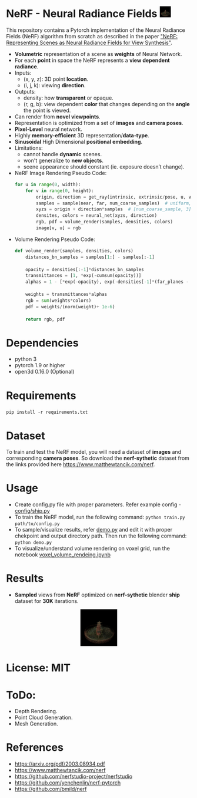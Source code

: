 # NeRF - Neural Radiance Fields  <img src="./assets/ship_nerf.gif" width="30" height="30"/>

This repository contains a Pytorch implementation of the Neural Radiance Fields (NeRF) algorithm from scratch as described in the paper ["NeRF: Representing Scenes as Neural Radiance Fields for View Synthesis"](https://arxiv.org/pdf/2003.08934.pdf).

* **Volumetric** representation of a scene as **weights** of Neural Network.
* For each **point** in space the NeRF represents a **view dependent radiance**.
* Inputs:
    * (x, y, z): 3D point **location**.
    * (i, j, k): viewing **direction**.
* Outputs:
    * density: how **transparent** or opaque.
    * (r, g, b): view dependent **color** that changes depending on the **angle** the point is viewed.
* Can render from **novel viewpoints**. 
* Representation is optimized from a set of **images** and **camera poses**.
* **Pixel-Level** neural network.
* Highly **memory-efficient** 3D representation/**data-type**.
* **Sinusoidal** High Dimensional **positional embedding**.
* Limitations: 
    * cannot handle **dynamic** scenes.
    * won't generalize to **new objects**.
    * scene appearance should constant (ie. exposure doesn’t change).
* NeRF Image Rendering Pseudo Code:
    ```python
    for u in range(0, width):
        for v in range(0, height):
            origin, direction = get_ray(intrinsic, extrinsic/pose, u, v)
            samples = sample(near, far, num_coarse_samples)  # uniform, pdf sampler, ...
            xyzs = origin + direction*samples  # [num_coarse_sample, 3]
            densites, colors = neural_net(xyzs, direction)
            rgb, pdf = volume_render(samples, densities, colors)
            image[v, u] = rgb
    ```
* Volume Rendering Pseudo Code:
    ```python
    def volume_render(samples, densities, colors)
        distances_bn_samples = samples[1:] - samples[:-1]
        
        opacity = densities[:-1]*distances_bn_samples
        transmittances = [1, *exp(-cumsum(opacity))]
        alphas = 1 - [*exp(-opacity), exp(-densities[-1]*(far_planes - samples[-1]))]
        
        weights = transmittances*alphas
        rgb = sum(weights*colors)
        pdf = weights/(norm(weight)+ 1e-6)
        
        return rgb, pdf
    ```

# Dependencies
* python 3
* pytorch 1.9 or higher
* open3d 0.16.0 (Optional)

# Requirements
```pip install -r requirements.txt```

# Dataset
To train and test the NeRF model, you will need a dataset of **images** and corresponding **camera poses**. So download the **nerf-sythetic** dataset from the links provided here https://www.matthewtancik.com/nerf.

# Usage

* Create config.py file with proper parameters. Refer example config - [config/ship.py](./config/ship.py)
* To train the NeRF model, run the following command:
    ```python train.py path/to/config.py```
* To sample/visualize results, refer [demo.py](./demo.py) and edit it with proper chekpoint and output directory path. Then run the following command:
    ```python demo.py```
* To visualize/understand volume rendering on voxel grid, run the notebook [voxel_volume_rendeing.ipynb](./voxel_volume_rendering.ipynb)

# Results
* **Sampled** views from **NeRF** optimized on **nerf-sythetic** blender **ship** dataset for **30K** iterations.
<p align="center">
    <img src="./assets/ship_nerf.gif"/>
</p>

# License: MIT

# ToDo:
* Depth Rendering.
* Point Cloud Generation.
* Mesh Generation.

# References
* https://arxiv.org/pdf/2003.08934.pdf
* https://www.matthewtancik.com/nerf
* https://github.com/nerfstudio-project/nerfstudio
* https://github.com/yenchenlin/nerf-pytorch
* https://github.com/bmild/nerf